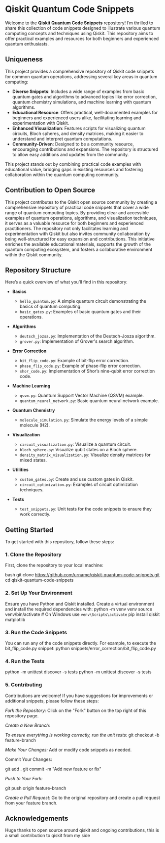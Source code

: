 # Qiskit Quantum Code Snippets

Welcome to the **Qiskit Quantum Code Snippets** repository! I’m thrilled to share this collection of code snippets designed to illustrate various quantum computing concepts and techniques using Qiskit. This repository aims to offer practical examples and resources for both beginners and experienced quantum enthusiasts.

## Uniqueness

This project provides a comprehensive repository of Qiskit code snippets for common quantum operations, addressing several key areas in quantum computing:

- **Diverse Snippets**: Includes a wide range of examples from basic quantum gates and algorithms to advanced topics like error correction, quantum chemistry simulations, and machine learning with quantum algorithms.
- **Educational Resource**: Offers practical, well-documented examples for beginners and experienced users alike, facilitating learning and experimentation with Qiskit.
- **Enhanced Visualization**: Features scripts for visualizing quantum circuits, Bloch spheres, and density matrices, making it easier to understand and interpret quantum computations.
- **Community-Driven**: Designed to be a community resource, encouraging contributions and expansions. The repository is structured to allow easy additions and updates from the community.

This project stands out by combining practical code examples with educational value, bridging gaps in existing resources and fostering collaboration within the quantum computing community.

## Contribution to Open Source

This project contributes to the Qiskit open source community by creating a comprehensive repository of practical code snippets that cover a wide range of quantum computing topics. By providing clear and accessible examples of quantum operations, algorithms, and visualization techniques, it serves as a valuable resource for both beginners and experienced practitioners. The repository not only facilitates learning and experimentation with Qiskit but also invites community collaboration by being well-structured for easy expansion and contributions. This initiative enriches the available educational materials, supports the growth of the quantum computing ecosystem, and fosters a collaborative environment within the Qiskit community.


## Repository Structure

Here’s a quick overview of what you’ll find in this repository:

- **Basics**
  - `hello_quantum.py`: A simple quantum circuit demonstrating the basics of quantum computing.
  - `basic_gates.py`: Examples of basic quantum gates and their operations.

- **Algorithms**
  - `deutsch_jozsa.py`: Implementation of the Deutsch-Josza algorithm.
  - `grover.py`: Implementation of Grover's search algorithm.

- **Error Correction**
  - `bit_flip_code.py`: Example of bit-flip error correction.
  - `phase_flip_code.py`: Example of phase-flip error correction.
  - `shor_code.py`: Implementation of Shor’s nine-qubit error correction code.

- **Machine Learning**
  - `qsvm.py`: Quantum Support Vector Machine (QSVM) example.
  - `quantum_neural_network.py`: Basic quantum neural network example.

- **Quantum Chemistry**
  - `molecule_simulation.py`: Simulate the energy levels of a simple molecule (H2).

- **Visualization**
  - `circuit_visualization.py`: Visualize a quantum circuit.
  - `bloch_sphere.py`: Visualize qubit states on a Bloch sphere.
  - `density_matrix_visualization.py`: Visualize density matrices for mixed states.

- **Utilities**
  - `custom_gates.py`: Create and use custom gates in Qiskit.
  - `circuit_optimization.py`: Examples of circuit optimization techniques.

- **Tests**
  - `test_snippets.py`: Unit tests for the code snippets to ensure they work correctly.

## Getting Started

To get started with this repository, follow these steps:

### 1. Clone the Repository

First, clone the repository to your local machine:

bash
git clone https://github.com/urname/qiskit-quantum-code-snippets.git
cd qiskit-quantum-code-snippets

### 2. Set Up Your Environment

Ensure you have Python and Qiskit installed. Create a virtual environment and install the required dependencies with:
python -m venv venv
source venv/bin/activate  # On Windows use `venv\Scripts\activate`
pip install qiskit matplotlib


### 3. Run the Code Snippets

You can run any of the code snippets directly. For example, to execute the bit_flip_code.py snippet:
python snippets/error_correction/bit_flip_code.py

### 4. Run the Tests

python -m unittest discover -s tests
python -m unittest discover -s tests

### 5. Contributing

Contributions are welcome! If you have suggestions for improvements or additional snippets, please follow these steps:

_Fork the Repository:_ Click on the "Fork" button on the top right of this repository page.

_Create a New Branch:_

_To ensure everything is working correctly, run the unit tests:_
git checkout -b feature-branch

_Make Your Changes:_ Add or modify code snippets as needed.

Commit Your Changes:

git add .
git commit -m "Add new feature or fix"

_Push to Your Fork:_

git push origin feature-branch

_Create a Pull Request:_ Go to the original repository and create a pull request from your feature branch.

## Acknowledgements

Huge thanks to open source around qiskit and ongoing contributions, this is a small contribution to qiskit from my side


